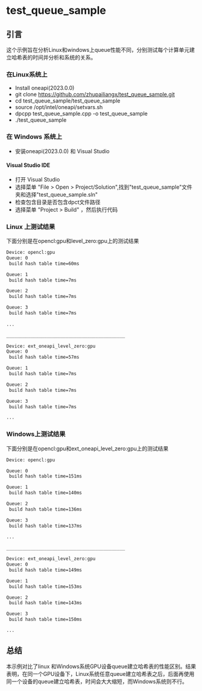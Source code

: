 # test_queue_sample
## 引言
这个示例旨在分析Linux和windows上queue性能不同，分别测试每个计算单元建立哈希表的时间并分析和系统的关系。

### 在Linux系统上
* Install oneapi(2023.0.0)
* git clone https://github.com/zhupailiangx/test_queue_sample.git
* cd test_queue_sample/test_queue_sample
* source /opt/intel/oneapi/setvars.sh
* dpcpp test_queue_sample.cpp -o test_queue_sample
* ./test_queue_sample

### 在 Windows 系统上
* 安装oneapi(2023.0.0) 和 Visual Studio

#### Visual Studio IDE
* 打开 Visual Studio
* 选择菜单 "File > Open > Project/Solution",找到"test_queue_sample"文件夹和选择"test_queue_sample.sln"
* 检查包含目录是否包含dpct文件路径
* 选择菜单 "Project > Build" ，然后执行代码
     


### Linux 上测试结果
下面分别是在opencl:gpu和level_zero:gpu上的测试结果
```bash
Device: opencl:gpu
Queue: 0
 build hash table time=60ms

Queue: 1
 build hash table time=7ms

Queue: 2
 build hash table time=7ms

Queue: 3
 build hash table time=7ms
 
...

____________________________________________

Device: ext_oneapi_level_zero:gpu
Queue: 0
 build hash table time=57ms

Queue: 1
 build hash table time=7ms

Queue: 2
 build hash table time=7ms

Queue: 3
 build hash table time=7ms

...

```
### Windows上测试结果
下面分别是在opencl:gpu和ext_oneapi_level_zero:gpu上的测试结果
```bash
Device: opencl:gpu

Queue: 0
 build hash table time=151ms

Queue: 1
 build hash table time=140ms

Queue: 2
 build hash table time=136ms

Queue: 3
 build hash table time=137ms
 
...

____________________________________________

Device: ext_oneapi_level_zero:gpu
Queue: 0
 build hash table time=149ms

Queue: 1
 build hash table time=153ms

Queue: 2
 build hash table time=143ms

Queue: 3
 build hash table time=150ms

...

```
## 总结
本示例对比了linux 和Windows系统GPU设备queue建立哈希表的性能区别。结果表明，在同一个GPU设备下，Linux系统任意queue建立哈希表之后，后面再使用同一个设备的queue建立哈希表，时间会大大缩短，而Windows系统则不行。

